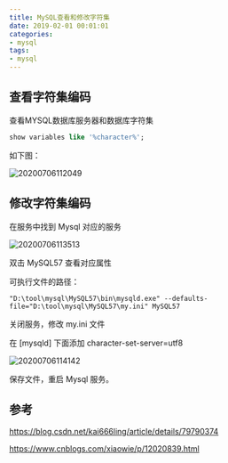 ```yaml
---
title: MySQL查看和修改字符集
date: 2019-02-01 00:01:01
categories:
- mysql
tags:
- mysql
---
```


## 查看字符集编码

查看MYSQL数据库服务器和数据库字符集

```sql
show variables like '%character%';
```

如下图：

![20200706112049](https://woilanlan.top/photo-gallery/blog/img/2020/07/06/20200706112049.png)

## 修改字符集编码

在服务中找到 Mysql 对应的服务

![20200706113513](https://woilanlan.top/photo-gallery/blog/img/2020/07/06/20200706113513.png)

双击 MySQL57 查看对应属性

可执行文件的路径：

```log
"D:\tool\mysql\MySQL57\bin\mysqld.exe" --defaults-file="D:\tool\mysql\MySQL57\my.ini" MySQL57
```

关闭服务，修改 my.ini 文件

在 [mysqld] 下面添加 character-set-server=utf8

![20200706114142](https://woilanlan.top/photo-gallery/blog/img/2020/07/06/20200706114142.png)

保存文件，重启 Mysql 服务。

## 参考

<https://blog.csdn.net/kai666ling/article/details/79790374>

<https://www.cnblogs.com/xiaowie/p/12020839.html>

